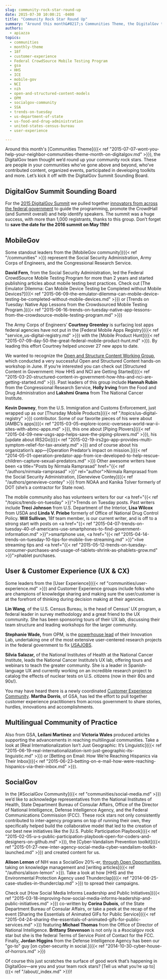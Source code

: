 ```yaml
---
slug: community-rock-star-round-up
date: 2015-07-30 10:00:21 -0400
title: "Community Rock Star Round Up"
summary: "Around this month&#8217;s Communities Theme, the DigitalGov team thought we’d round up your community rock stars. These are people in your communities who’ve gone above and beyond, who’ve contributed content, organized events, participated in developing toolkits and more."
authors:
  - apiazza
topics:
  - communities
  - monthly-theme
  - 18f
  - customer-experience
  - Federal CrowdSource Mobile Testing Program
  - gsa
  - HHS
  - ICE
  - mobile-gov
  - NCI
  - nih
  - open-and-structured-content-models
  - OPM
  - socialgov-community
  - SSA
  - trends-on-tuesday
  - us-department-of-state
  - us-food-and-drug-administration
  - united-states-census-bureau
  - user-experience

---
```


Around this month's [Communities Theme]({{< ref "2015-07-07-wont-you-help-your-neighbor-communities-theme-month-on-digitalgov.md" >}}), the DigitalGov team thought we’d round up your community rock stars. These are people in your communities who’ve gone above and beyond, who’ve contributed content, organized events, participated in developing toolkits and more. Let’s kick it off with the DigitalGov Summit Sounding Board.

## DigitalGov Summit Sounding Board

For the [2015 DigitalGov Summit](https://summit.digitalgov.gov) we pulled together [innovators from across the federal government](https://summit.digitalgov.gov/summit-sounding-board/) to guide the programming, promote the CrowdHall (and Summit overall) and help identify speakers. The summit was a huge success, with more than 1,000 registrants, thanks to this group. Don&#8217;t forget to **save the date for the 2016 summit on May 11th!**

## MobileGov

Some standout leaders from the [MobileGov community]({{< ref "/communities" >}}) represent the Social Security Administration, Army Corps of Engineers, and the Congressional Research Service.

**David Fern**, from the Social Security Administration, led the Federal CrowdSource Mobile Testing Program for more than 2 years and started publishing articles about mobile testing best practices. Check out [The Emulator Dilemma: Can Mobile Device Testing be Completed without Mobile Devices?]({{< ref "2015-06-09-the-emulator-dilemma-can-mobile-device-testing-be-completed-without-mobile-devices.md" >}}) or [Trends on Tuesday: Native App Lessons from the Crowdsourced Mobile Testing Program.]({{< ref "2015-06-16-trends-on-tuesday-native-app-lessons-from-the-crowdsource-mobile-testing-program.md" >}})

The Army Corps of Engineers’ **Courtney Greenley** is surfacing lost apps federal agencies have not put in the [Federal Mobile Apps Registry]({{< ref "service_us-digital-registry.md" >}}) with the [Mobile Product Hunt]({{< ref "2015-07-09-day-50-the-great-federal-mobile-product-hunt.md" >}}). By leading this effort Courtney helped uncover 27 new apps to date.

We wanted to recognize the [Open and Structure Content Working Group](http://gsa.github.io/Open-And-Structured-Content-Models/), which conducted a very successful Open and Structured Content hands-on workshop in June. If you&#8217;re interested you can check out [Structured Content in Government: How HHS and NCI are Getting Started]({{< ref "2015-03-20-structured-content-in-government-how-hhs-and-nci-are-getting-started.md" >}}). Past leaders of this group include **Hannah Rubin** from the Congressional Research Service, **Holly Irving** from the Food and Drug Administration and **Lakshmi Grama** from The National Cancer Institute.

**Kevin Downey**, from the U.S. Immigration and Customs Enforcement, just wrapped up as our [Thursday Mobile Products]({{< ref "/topics/us-digital-registry" >}}) contributor. Some of our favorite pieces of his were about [AMBC&#8217;s apps]({{< ref "2015-03-05-explore-iconic-overseas-world-war-ii-sites-with-abmc-apps.md" >}}), this one about [Piping Plovers]({{< ref "2015-04-09-new-usgs-app-helps-save-the-piping-plovers.md" >}}), his [update about IRS2Go]({{< ref "2015-02-19-irs2go-app-provides-multi-symptom-relief-for-tax-anxiety.md" >}}) and of course about his organization&#8217;s app—[Operation Predator&#8217;s impact on mission.]({{< ref "2014-05-01-operation-predator-app-from-ice-developed-to-help-rescue-children-capture-sexual-predators.md" >}}) Other awesome writers have been <a title="Posts by Nirmala Ramprasad" href="{{< ref "/authors/nirmala-ramprasad" >}}" rel="author">Nirmala Ramprasad</a> from the Social Security Administration, [Genevieve Contey]({{< ref "/authors/genevieve-contey" >}}) from NOAA and Kanika Tolver formerly of DOT (she&#8217;s a contractor for State now).

The mobile community also has volunteers writers for our <a href="{{< ref "/topics/trends-on-tuesday" >}}">Trends on Tuesday</a> posts. Past writers include <strong>Treci Johnson</strong> from U.S. Department of the Interior, <strong>Lisa Wilcox</strong> from USDA and <strong>Linda V. Priebe</strong> formerly of Office of National Drug Control Policy. <strong>Will Sullivan</strong>, 18f team member, is our current writer, and is off to a strong start with posts on <a href="{{< ref "2015-04-07-trends-on-tuesday-40-of-americans-use-smartphones-to-find-government-information.md" >}}">smartphone use</a>, <a href="{{< ref "2015-04-14-trends-on-tuesday-10-tips-for-mobile-live-streaming.md" >}}">live streaming tips</a> and <a href="{{< ref "2015-05-12-trends-on-tuesday-consumer-purchases-and-usage-of-tablets-shrink-as-phablets-grow.md" >}}">phablet purchases</a>.

## User & Customer Experience (UX & CX)

Some leaders from the [User Experience]({{< ref "communities/user-experience.md" >}}) and Customer Experience groups include folks who are champions of knowledge sharing and making sure the user/customer is at the forefront of thinking during decision making at their agencies.

**Lin Wang**, of the U.S. Census Bureau, is the head of Census’ UX program, a federal leader in survey methodology and a great friend to the UX community. She has been sponsoring tours of their UX lab, discussing their team structure and leading workshops for the larger community.

**Stephanie Wade,** from OPM, is the [powerhouse lead](https://summit.digitalgov.gov/speakers/#Wade) of their Innovation Lab, undertaking one of the most extensive user-centered research projects in the federal government to fix [USAJOBS](https://www.usajobs.gov/).

**Silvia Salazar,** of the National Institutes of Health at the National Cancer Institute, leads the National Cancer Institute&#8217;s UX lab, offering tours and webinars to teach the greater community. She is a leader in Spanish-language UX and currently working on an incredible research project to catalog the effects of nuclear tests on U.S. citizens (now in their 80s and 90s!).

You may have heard there is a newly coordinated [Customer Experience Community](https://digital.gov/communities/customer-experience/). **Martha Dorris**, of GSA, has led the effort to pull together customer experience practitioners from across government to share stories, hurdles, innovations and accomplishments.

## Multilingual Community of Practice

Also from GSA, **Leilani Martinez** and **Victoria Wales** produced articles supporting the advancements in reaching multilingual communities. Take a look at [Real Internationalization Isn&#8217;t Just Geographic: It&#8217;s Linguistic]({{< ref "2015-06-19-real-internationalization-isnt-just-geographic-its-linguistic.md" >}}) or [Betting on Email: How We&#8217;re Reaching Hispanics via Their Inbox]({{< ref "2015-06-23-betting-on-e-mail-how-were-reaching-hispanics-via-their-inbox.md" >}}).

## SocialGov

In the [#SocialGov Community]({{< ref "communities/social-media.md" >}}) we’d like to acknowledge representatives from the National Institutes of Health, State Department Bureau of Consular Affairs, Office of the Director of National Intelligence, Defense Intelligence Agency, and the Federal Communications Commission (FCC). These rock stars not only consistently contributed to inter-agency programs on top of running their own, they specifically helped build the collaborative model that led to the creation of our best new initiatives like the [U.S. Public Participation Playbook]({{< ref "2015-02-05-u-s-public-participation-playbook-open-for-coders-and-designers-on-github.md" >}}), the [Cyber-Vandalism Prevention toolkit]({{< ref "2015-01-27-new-inter-agency-social-media-cyber-vandalism-toolkit-launched.md" >}}) and created content for us.

**Alison Lemon** of NIH was a SocialGov 20%-er, [through Open Opportunities](https://openopps.digitalgov.gov/tasks), taking on knowledge management and [writing articles]({{< ref "/authors/alison-lemon" >}}). Take a look at how [HHS and the Environmental Protection Agency used Thunderclap]({{< ref "2014-06-25-case-studies-in-thunderclap.md" >}}) to spread their campaigns.

Check out [How Social Media Informs Leadership and Public Initiatives]({{< ref "2015-03-18-improving-how-social-media-informs-leadership-and-public-initiatives.md" >}}) co-written by **Corina Dubois**, of the State Department Bureau of Consular Affairs, or take a peek at the recap of the event [Sharing the Essentials of Animated GIFs for Public Service]({{< ref "2015-04-24-sharing-the-essentials-of-animated-gifs-for-public-services.md" >}}) featuring **Michael Thomas** from the Office of Director of National Intelligence. **Brittany Stevenson** is not only is a #socialgov rock star but she is the federal Terms of Service Point of Contact for the FCC. Finally, **Jordan Higgins** from the Defense Intelligence Agency has been our "go-to" guy [on cyber-security in social.]({{< ref "2014-10-30-cyber-house-of-horrors.md" >}})

Of course this just scratches the surface of good work that’s happening in DigitalGov—are you and your team rock stars? [Tell us what you’re up to]({{< ref "/about/_index.md" >}})!
